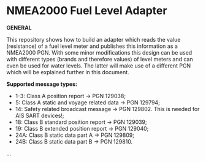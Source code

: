 # NMEA2000 Fuel Level Adapter

**GENERAL**

This repository shows how to build an adapter which reads the value (resistance) of a fuel level meter and publishes this information as a NMEA2000 PGN. With some minor modifications this design can be used with different types (brands and therefore values) of level meters and can even be used for water levels. The latter will make use of a different PGN which will be explained further in this document.

**Supported message types:**

- 1-3:  Class A position report -> PGN 129038;
- 5:    Class A static and voyage related data -> PGN 129794;
- 14:   Safety related broadcast message -> PGN 129802. This is needed for AIS SART devices!;
- 18:   Class B standard position report -> PGN 129039;
- 19:   Class B extended position report -> PGN 129040;
- 24A:  Class B static data part A -> PGN 129809;
- 24B:  Class B static data part B -> PGN 129810.

...
